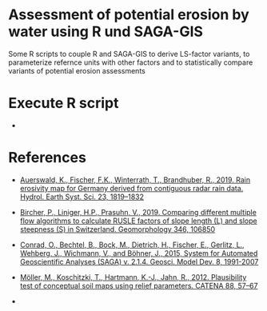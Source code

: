 # Assessment of potential erosion by water using R und SAGA-GIS
Some R scripts to couple R and SAGA-GIS to derive LS-factor variants, to parameterize refernce units with other factors and to statistically compare variants of potential erosion assessments 


# Execute R script
* 

# References
* [Auerswald, K., Fischer, F.K., Winterrath, T., Brandhuber, R., 2019. Rain erosivity map for Germany derived from contiguous radar rain data. Hydrol. Earth Syst. Sci. 23, 1819–1832](https://doi.org/10.5194/hess-23-1819-2019)
* [Bircher, P., Liniger, H.P., Prasuhn, V., 2019. Comparing different multiple flow algorithms to calculate RUSLE factors of slope length (L) and slope steepness (S) in Switzerland. Geomorphology 346, 106850](https://github.com/JKI-GDM/LSS4_Bodenerosion_2024/blob/main/Uebung/Bircher-etal2019geomorphology.pdf)
* [Conrad, O., Bechtel, B., Bock, M., Dietrich, H., Fischer, E., Gerlitz, L., Wehberg, J., Wichmann, V., and Böhner, J., 2015, System for Automated Geoscientific Analyses (SAGA) v. 2.1.4. Geosci. Model Dev. 8, 1991-2007](https://doi.org/10.5194/gmd-8-1991-2015)
* [Möller, M., Koschitzki, T., Hartmann, K.-J., Jahn, R., 2012. Plausibility test of conceptual soil maps using relief parameters. CATENA 88, 57–67](https://github.com/FLFgit/ABAG/blob/main/REFERENCES/Moeller-etal2012catena.pdf)

* 
